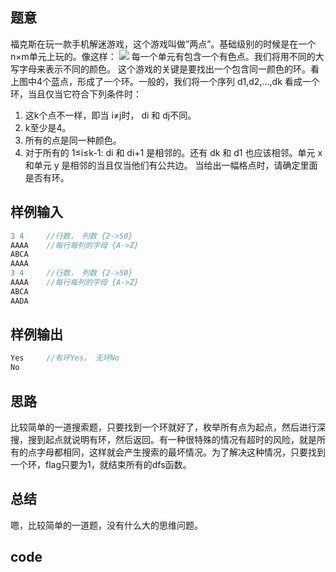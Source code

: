 ## 题意

福克斯在玩一款手机解迷游戏，这个游戏叫做”两点”。基础级别的时候是在一个n×m单元上玩的。像这样：
![](https://img.51nod.com/upload/000FBEBD/08D26811337C62460000000000000003.jpeg) 
每一个单元有包含一个有色点。我们将用不同的大写字母来表示不同的颜色。
这个游戏的关键是要找出一个包含同一颜色的环。看上图中4个蓝点，形成了一个环。一般的，我们将一个序列 d1,d2,...,dk 看成一个环，当且仅当它符合下列条件时：
1.    这k个点不一样，即当 i≠j时， di 和 dj不同。
2.    k至少是4。
3.    所有的点是同一种颜色。
4.    对于所有的 1≤i≤k-1: di 和 di+1 是相邻的。还有 dk 和 d1 也应该相邻。单元 x 和单元 y 是相邻的当且仅当他们有公共边。
当给出一幅格点时，请确定里面是否有环。

## 样例输入

```cpp
3 4     //行数， 列数 {2->50}
AAAA    //每行每列的字母 {A->Z}
ABCA
AAAA
3 4     //行数， 列数 {2->50}
AAAA    //每行每列的字母 {A->Z}
ABCA
AADA
```

## 样例输出

```cpp
Yes     //有环Yes， 无环No
No
```

## 思路

比较简单的一道搜索题，只要找到一个环就好了，枚举所有点为起点，然后进行深搜，搜到起点就说明有环，然后返回。有一种很特殊的情况有超时的风险，就是所有的点字母都相同，这样就会产生搜索的最坏情况。为了解决这种情况，只要找到一个环，flag只要为1，就结束所有的dfs函数。

## 总结

嗯，比较简单的一道题，没有什么大的思维问题。

## code

```cpp


```